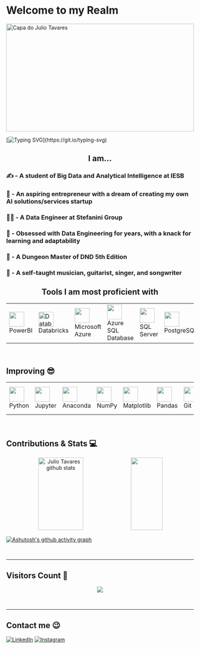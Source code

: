 # Welcome to my Realm

<img src="https://media.dndbeyond.com/compendium-images/sais/MEDeeJAOuTmQ254j/00-001.wildspace-splash.png" alt="Capa do Julio Tavares" style="width:100%; height:290px; object-fit: cover;"/>

[![Typing SVG](https://readme-typing-svg.demolab.com/?center=true&lines=Hello,+you+can+call+me+Julius.;)](https://git.io/typing-svg)

## <center> I am... </center>

### ✍️ - A student of Big Data and Analytical Intelligence at IESB  
### 🎯 - An aspiring entrepreneur with a dream of creating my own AI solutions/services startup  
### 👩‍💻 - A Data Engineer at Stefanini Group
### 💙 - Obsessed with Data Engineering for years, with a knack for learning and adaptability  
### 🎲 - A Dungeon Master of DND 5th Edition  
### 🎸 - A self-taught musician, guitarist, singer, and songwriter  

## <center> Tools I am most proficient with </center>

<table>
  <tr>
    <td><img src="https://uxwing.com/wp-content/themes/uxwing/download/brands-and-social-media/power-bi-icon.png" width="40" height="40" /> PowerBI</td>
    <td><img src="https://icon-icons.com/icons2/2699/PNG/512/databricks_logo_icon_170295.png" width="40" height="40" alt="Databricks Logo" /> Databricks</td>
    <td><img src="https://cdn.jsdelivr.net/gh/devicons/devicon@latest/icons/azure/azure-original.svg" width="40" height="40" /> Microsoft Azure</td>
    <td><img src="https://cdn.jsdelivr.net/gh/devicons/devicon@latest/icons/azuresqldatabase/azuresqldatabase-original.svg" width="40" height="40" /> Azure SQL Database</td>
    <td><img src="https://cdn.jsdelivr.net/gh/devicons/devicon@latest/icons/microsoftsqlserver/microsoftsqlserver-original.svg" width="40" height="40" /> SQL Server</td>
    <td><img src="https://cdn.jsdelivr.net/gh/devicons/devicon/icons/postgresql/postgresql-original.svg" width="40" height="40" /> PostgreSQL</td>
    <td><img src="https://cdn.jsdelivr.net/gh/devicons/devicon@latest/icons/mysql/mysql-original.svg" width="40" height="40" /> MySQL</td>
  </tr>
</table>

<br>

## Improving 😎

<table>
  <tr>
    <td><img src="https://cdn.jsdelivr.net/gh/devicons/devicon@latest/icons/python/python-original.svg" width="40" height="40" /> Python</td>
    <td><img src="https://cdn.jsdelivr.net/gh/devicons/devicon@latest/icons/jupyter/jupyter-original.svg" width="40" height="40" /> Jupyter</td>
    <td><img src="https://cdn.jsdelivr.net/gh/devicons/devicon@latest/icons/anaconda/anaconda-original.svg" width="40" height="40" /> Anaconda</td>
    <td><img src="https://cdn.jsdelivr.net/gh/devicons/devicon@latest/icons/numpy/numpy-original.svg" width="40" height="40" /> NumPy</td>
    <td><img src="https://cdn.jsdelivr.net/gh/devicons/devicon@latest/icons/matplotlib/matplotlib-original.svg" width="40" height="40" /> Matplotlib</td>
    <td><img src="https://cdn.jsdelivr.net/gh/devicons/devicon@latest/icons/pandas/pandas-original.svg" width="40" height="40" /> Pandas</td>
    <td><img src="https://cdn.jsdelivr.net/gh/devicons/devicon@latest/icons/git/git-original.svg" width="40" height="40" /> Git</td>
    <td><img src="https://cdn.jsdelivr.net/gh/devicons/devicon@latest/icons/azuredevops/azuredevops-original.svg" width="40" height="40" alt="Azure DevOps Logo" /> Azure DevOps</td>
  </tr>
</table>

<br>

## Contributions & Stats 💻

<div align="center">  
  <img width="49%" height="195px" src="https://github-readme-stats.vercel.app/api?username=JulioTavares6244&show_icons=true&count_private=true&hide_border=true&title_color=ff66ff&icon_color=ff66ff&text_color=00ff7f&size=35&bg_color=0d1117" alt="Julio Tavares github stats" /> 
  <img width="41%" height="195px" src="https://github-readme-stats.vercel.app/api/top-langs/?username=JulioTavares6244&layout=compact&hide_border=true&title_color=ff66ff&text_color=00ff66&bg_color=0d1117" />
</div>

[![Ashutosh's github activity graph](https://github-readme-activity-graph.vercel.app/graph?username=JulioTavares6244&bg_color=0d1117&color=ff66ff&line=00ff7f&point=00ff7f&area=true&hide_border=true)](https://github.com/ashutosh00710/github-readme-activity-graph)

<br>

---

## Visitors Count 👀
<div align="center">  
  <p align="center"><img align="center" src="https://profile-counter.glitch.me/{JulioTavares6244}/count.svg" /></p> 
</div>

<br>

---

## Contact me 😉

[![LinkedIn](https://img.shields.io/badge/LinkedIn-Julios%20Tavares-blue)](https://www.linkedin.com/in/julio-tavares-032947221)
[![Instagram](https://img.shields.io/badge/Instagram-%40juliotvs-purple)](https://www.instagram.com/juliotvs/)















